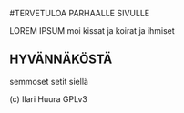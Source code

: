 #TERVETULOA PARHAALLE SIVULLE 

LOREM IPSUM moi kissat ja koirat ja ihmiset

## HYVÄNNÄKÖSTÄ 

semmoset setit siellä 

(c) Ilari Huura GPLv3 

